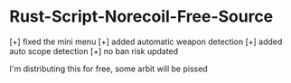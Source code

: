 # Rust-Script-Norecoil-Free-Source

[+] fixed the mini menu
[+] added automatic weapon detection
[+] added auto scope detection
[+] no ban risk updated

I'm distributing this for free, some arbit will be pissed
